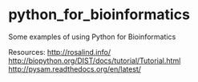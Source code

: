 python_for_bioinformatics
=========================

Some examples of using Python for Bioinformatics

Resources:
http://rosalind.info/
http://biopython.org/DIST/docs/tutorial/Tutorial.html
http://pysam.readthedocs.org/en/latest/

